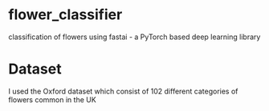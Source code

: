 # flower_classifier

classification of flowers using fastai - a PyTorch based deep learning library

# Dataset
I used the Oxford dataset which consist of 102 different categories of flowers common in the UK


